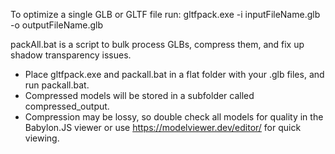 To optimize a single GLB or GLTF file run:
gltfpack.exe -i inputFileName.glb -o outputFileName.glb

packAll.bat is a script to bulk process GLBs, compress them, and fix up shadow transparency issues.
- Place gltfpack.exe and packall.bat in a flat folder with your .glb files, and run packall.bat.
- Compressed models will be stored in a subfolder called compressed_output.
- Compression may be lossy, so double check all models for quality in the Babylon.JS viewer or use https://modelviewer.dev/editor/ for quick viewing.